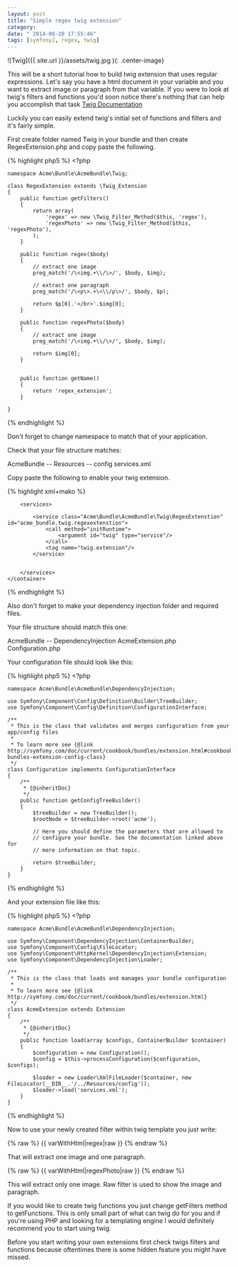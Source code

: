 ```yaml
---
layout: post
title: "Simple regex twig extension"
category: 
date: " 2014-08-28 17:55:46"
tags: [symfony2, regex, twig]
---
```


![Twig]({{ site.url }}/assets/twig.jpg ){: .center-image}

This will be a short tutorial how to build twig extension that uses regular expressions.
Let's say you have a html document in your variable and you want to extract image or paragraph
from that variable. If you were to look at twig's filters and functions you'd soon notice there's nothing
that can help you accomplish that task  <a title="TWIG Documentation" href="http://twig.sensiolabs.org/documentation" target="_blank">Twig Documentation</a>

Luckily you can easily extend twig's initial set of functions and filters and it's fairly simple.

First create folder named Twig in your bundle and then create RegexExtension.php and copy paste the following.

{% highlight php5 %}
    <?php

    namespace Acme\Bundle\AcmeBundle\Twig;

    class RegexExtension extends \Twig_Extension
    {
        public function getFilters()
        {
            return array(
                'regex' => new \Twig_Filter_Method($this, 'regex'),
                'regexPhoto' => new \Twig_Filter_Method($this, 'regexPhoto'),
            );
        }

        public function regex($body)
        {
            // extract one image
            preg_match('/\<img.+\\/\>/', $body, $img);

            // extract one paragraph
            preg_match('/\<p\>.+\<\\/p\>/', $body, $p);

            return $p[0].'</br>'.$img[0];
        }

        public function regexPhoto($body)
        {
            // extract one image
            preg_match('/\<img.+\\/\>/', $body, $img);

            return $img[0];
        }


        public function getName()
        {
            return 'regex_extension';
        }

    }
{% endhighlight %}

Don't forget to change namespace to match that of your application.

Check that your file structure matches:

AcmeBundle
    -- Resources
        -- config
                services.xml


Copy paste the following to enable your twig extension.

{% highlight xml+mako %}
    <container xmlns="http://symfony.com/schema/dic/services"
               xmlns:xsi="http://www.w3.org/2001/XMLSchema-instance"
               xsi:schemaLocation="http://symfony.com/schema/dic/services http://symfony.com/schema/dic/services/services-1.0.xsd">

        <services>

            <service class="Acme\Bundle\AcmeBundle\Twig\RegexExtenstion" id="acme_bundle.twig.regexextenstion">
                <call method="initRuntime">
                    <argument id="twig" type="service"/>
                </call>
                <tag name="twig.extension"/>
            </service>


        </services>
    </container>
{% endhighlight %}

Also don't forget to make your dependency injection folder and required files.

Your file structure should match this one:

AcmeBundle
    -- DependencyInjection
        AcmeExtension.php
        Configuration.php

Your configuration file should look like this:

{% highlight php5 %}
    <?php

    namespace Acme\Bundle\AcmeBundle\DependencyInjection;

    use Symfony\Component\Config\Definition\Builder\TreeBuilder;
    use Symfony\Component\Config\Definition\ConfigurationInterface;

    /**
     * This is the class that validates and merges configuration from your app/config files
     *
     * To learn more see {@link http://symfony.com/doc/current/cookbook/bundles/extension.html#cookbook-bundles-extension-config-class}
     */
    class Configuration implements ConfigurationInterface
    {
        /**
         * {@inheritDoc}
         */
        public function getConfigTreeBuilder()
        {
            $treeBuilder = new TreeBuilder();
            $rootNode = $treeBuilder->root('acme');

            // Here you should define the parameters that are allowed to
            // configure your bundle. See the documentation linked above for
            // more information on that topic.

            return $treeBuilder;
        }
    }
{% endhighlight %}

And your extension file like this:

{% highlight php5 %}
    <?php

    namespace Acme\Bundle\AcmeBundle\DependencyInjection;

    use Symfony\Component\DependencyInjection\ContainerBuilder;
    use Symfony\Component\Config\FileLocator;
    use Symfony\Component\HttpKernel\DependencyInjection\Extension;
    use Symfony\Component\DependencyInjection\Loader;

    /**
     * This is the class that loads and manages your bundle configuration
     *
     * To learn more see {@link http://symfony.com/doc/current/cookbook/bundles/extension.html}
     */
    class AcmeExtension extends Extension
    {
        /**
         * {@inheritDoc}
         */
        public function load(array $configs, ContainerBuilder $container)
        {
            $configuration = new Configuration();
            $config = $this->processConfiguration($configuration, $configs);

            $loader = new Loader\XmlFileLoader($container, new FileLocator(__DIR__.'/../Resources/config'));
            $loader->load('services.xml');
        }
    }
{% endhighlight %}


Now to use your newly created filter within twig template you just write:

{% raw %}
    {{ varWithHtml|regex|raw }}
{% endraw %}

That will extract one image and one paragraph.

{% raw %}
    {{ varWithHtml|regexPhoto|raw }}
{% endraw %}

This will extract only one image.
Raw filter is used to show the image and paragraph.

If you would like to create twig functions you just change getFilters method to getFunctions.
This is only small part of what can twig do for you and if you're using PHP and looking for
a templating engine I would definitely recommend you to start using twig.

Before you start writing your own extensions first check twigs filters and functions because
oftentimes there is some hidden feature you might have missed.
